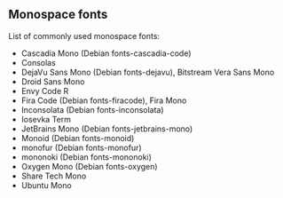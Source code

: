 ## Monospace fonts

List of commonly used monospace fonts:

  - Cascadia Mono (Debian fonts-cascadia-code)
  - Consolas
  - DejaVu Sans Mono (Debian fonts-dejavu), Bitstream Vera Sans Mono
  - Droid Sans Mono
  - Envy Code R
  - Fira Code (Debian fonts-firacode), Fira Mono
  - Inconsolata (Debian fonts-inconsolata)
  - Iosevka Term
  - JetBrains Mono (Debian fonts-jetbrains-mono)
  - Monoid (Debian fonts-monoid)
  - monofur (Debian fonts-monofur)
  - mononoki (Debian fonts-mononoki)
  - Oxygen Mono (Debian fonts-oxygen)
  - Share Tech Mono
  - Ubuntu Mono
